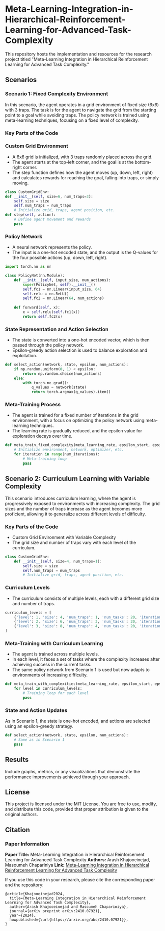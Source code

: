 # Meta-Learning-Integration-in-Hierarchical-Reinforcement-Learning-for-Advanced-Task-Complexity
This repository hosts the implementation and resources for the research project titled "Meta-Learning Integration in Hierarchical Reinforcement Learning for Advanced Task Complexity." 

## Scenarios
### Scenario 1: Fixed Complexity Environment
In this scenario, the agent operates in a grid environment of fixed size (6x6) with 3 traps. The task is for the agent to navigate the grid from the starting point to a goal while avoiding traps. The policy network is trained using meta-learning techniques, focusing on a fixed level of complexity.

### Key Parts of the Code
### Custom Grid Environment
- A 6x6 grid is initialized, with 3 traps randomly placed across the grid.
- The agent starts at the top-left corner, and the goal is at the bottom-right corner.
- The step function defines how the agent moves (up, down, left, right) and calculates rewards for reaching the goal, falling into traps, or simply moving.

```python
class CustomGridEnv:
def __init__(self, size=6, num_traps=3):
    self.size = size
    self.num_traps = num_traps
    # Initialize grid, traps, agent position, etc.
def step(self, action):
    # Define agent movement and rewards
    pass
```

### Policy Network
- A neural network represents the policy.
- The input is a one-hot encoded state, and the output is the Q-values for the four possible actions (up, down, left, right).

```python
import torch.nn as nn

class PolicyNet(nn.Module):
    def __init__(self, input_size, num_actions):
        super(PolicyNet, self).__init__()
        self.fc1 = nn.Linear(input_size, 64)
        self.relu = nn.ReLU()
        self.fc2 = nn.Linear(64, num_actions)
    
    def forward(self, x):
        x = self.relu(self.fc1(x))
        return self.fc2(x)
```


### State Representation and Action Selection
- The state is converted into a one-hot encoded vector, which is then passed through the policy network.
- Epsilon-greedy action selection is used to balance exploration and exploitation.

```python
def select_action(network, state, epsilon, num_actions):
    if np.random.uniform(0, 1) < epsilon:
        return np.random.choice(num_actions)
    else:
        with torch.no_grad():
            q_values = network(state)
            return torch.argmax(q_values).item()
```

### Meta-Training Process
- The agent is trained for a fixed number of iterations in the grid environment, with a focus on optimizing the policy network using meta-learning techniques.
- The learning rate is gradually reduced, and the epsilon value for exploration decays over time.

```python
def meta_train_fixed_complexity(meta_learning_rate, epsilon_start, epsilon_decay, num_iterations, num_inner_steps):
    # Initialize environment, network, optimizer, etc.
    for iteration in range(num_iterations):
        # Meta-training loop
        pass
```


## Scenario 2: Curriculum Learning with Variable Complexity
This scenario introduces curriculum learning, where the agent is progressively exposed to environments with increasing complexity. The grid sizes and the number of traps increase as the agent becomes more proficient, allowing it to generalize across different levels of difficulty.

### Key Parts of the Code
- Custom Grid Environment with Variable Complexity
- The grid size and number of traps vary with each level of the curriculum.

```python
class CustomGridEnv:
    def __init__(self, size=4, num_traps=1):
        self.size = size
        self.num_traps = num_traps
        # Initialize grid, traps, agent position, etc.
```


### Curriculum Levels
- The curriculum consists of multiple levels, each with a different grid size and number of traps.



```python
curriculum_levels = [
    {'level': 1, 'size': 4, 'num_traps': 1, 'num_tasks': 20, 'iterations': 1000},
    {'level': 2, 'size': 6, 'num_traps': 3, 'num_tasks': 20, 'iterations': 1500},
    {'level': 3, 'size': 8, 'num_traps': 4, 'num_tasks': 20, 'iterations': 2000}
]
```
### Meta-Training with Curriculum Learning
- The agent is trained across multiple levels.
- In each level, it faces a set of tasks where the complexity increases after achieving success in the current tasks.
- The same policy network from Scenario 1 is used but now adapts to environments of increasing difficulty.

```python
def meta_train_with_complexities(meta_learning_rate, epsilon_start, epsilon_decay, num_inner_steps):
    for level in curriculum_levels:
        # Training loop for each level
        pass
```
### State and Action Updates
As in Scenario 1, the state is one-hot encoded, and actions are selected using an epsilon-greedy strategy.

```python
def select_action(network, state, epsilon, num_actions):
    # Same as in Scenario 1
    pass
```

## Results
Include graphs, metrics, or any visualizations that demonstrate the performance improvements achieved through your approach.

## License
This project is licensed under the MIT License. You are free to use, modify, and distribute this code, provided that proper attribution is given to the original authors.

## Citation

### Paper Information
**Paper Title:** Meta-Learning Integration in Hierarchical Reinforcement Learning for Advanced Task Complexity
**Authors:** Arash Khajooeinejad, Masoumeh Chapariniya
**Link:** [Meta-Learning Integration in Hierarchical Reinforcement Learning for Advanced Task Complexity](https://arxiv.org/abs/2410.07921)


If you use this code in your research, please cite the corresponding paper and the repository:
```shell
@article{Khajooeinejad2024,
  title={Meta-Learning Integration in Hierarchical Reinforcement Learning for Advanced Task Complexity},
  author={Arash Khajooeinejad and Masoumeh Chapariniya},
  journal={arXiv preprint arXiv:2410.07921},
  year={2024},
  howpublished={\url{https://arxiv.org/abs/2410.07921}},
}
```
